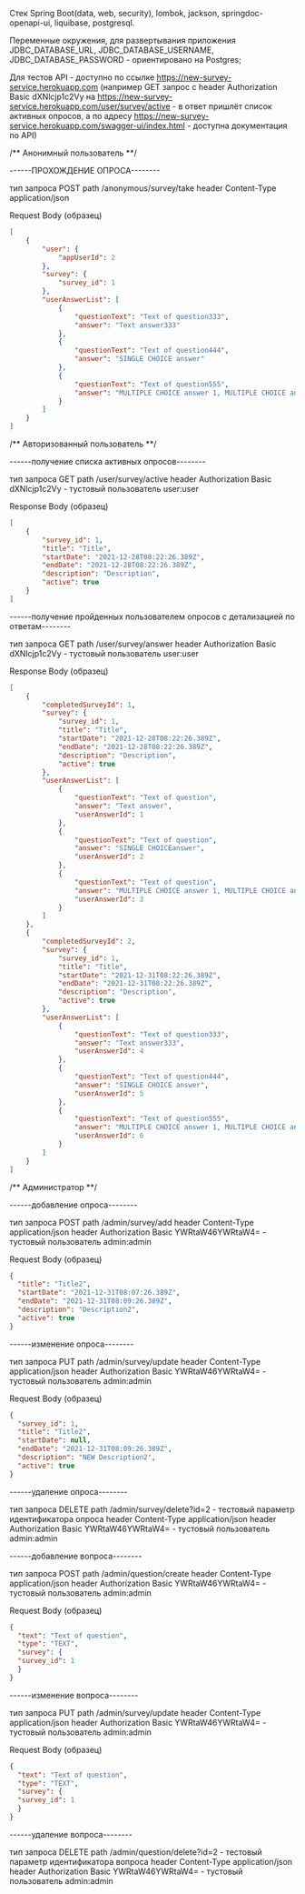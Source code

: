 
Стек Spring Boot(data, web, security), lombok, jackson, springdoc-openapi-ui, liquibase, postgresql.

Переменные окружения, для развертывания приложения JDBC_DATABASE_URL, JDBC_DATABASE_USERNAME, JDBC_DATABASE_PASSWORD - ориентировано на Postgres;

Для тестов API - доступно по ссылке https://new-survey-service.herokuapp.com
(например GET запрос c header Authorization Basic dXNlcjp1c2Vy на https://new-survey-service.herokuapp.com/user/survey/active - в ответ пришлёт список активных опросов, а по адресу https://new-survey-service.herokuapp.com/swagger-ui/index.html - доступна документация по API)


/** Анонимный пользователь **/

------ПРОХОЖДЕНИЕ ОПРОСА--------

тип запроса POST
path /anonymous/survey/take
header Content-Type application/json

Request Body (образец)

```json
[
    {
        "user": {
            "appUserId": 2
        },
        "survey": {
            "survey_id": 1
        },
        "userAnswerList": [
            {
                "questionText": "Text of question333",
                "answer": "Text answer333"
            },
            {
                "questionText": "Text of question444",
                "answer": "SINGLE CHOICE answer"
            },
            {
                "questionText": "Text of question555",
                "answer": "MULTIPLE CHOICE answer 1, MULTIPLE CHOICE answer 2"
            }
        ]
    }
]
```
/** Авторизованный пользователь **/

------получение списка активных опросов--------

тип запроса GET
path /user/survey/active
header Authorization Basic dXNlcjp1c2Vy - тустовый пользователь user:user

Response Body (образец)
```json
[
    {
        "survey_id": 1,
        "title": "Title",
        "startDate": "2021-12-28T08:22:26.389Z",
        "endDate": "2021-12-28T08:22:26.389Z",
        "description": "Description",
        "active": true
    }
]
```
------получение пройденных пользователем опросов с детализацией по ответам--------

тип запроса GET
path /user/survey/answer
header Authorization Basic dXNlcjp1c2Vy - тустовый пользователь user:user

Response Body (образец)
```json
[
    {
        "completedSurveyId": 1,
        "survey": {
            "survey_id": 1,
            "title": "Title",
            "startDate": "2021-12-28T08:22:26.389Z",
            "endDate": "2021-12-28T08:22:26.389Z",
            "description": "Description",
            "active": true
        },
        "userAnswerList": [
            {
                "questionText": "Text of question",
                "answer": "Text answer",
                "userAnswerId": 1
            },
            {
                "questionText": "Text of question",
                "answer": "SINGLE CHOICEanswer",
                "userAnswerId": 2
            },
            {
                "questionText": "Text of question",
                "answer": "MULTIPLE CHOICE answer 1, MULTIPLE CHOICE answer 2",
                "userAnswerId": 3
            }
        ]
    },
    {
        "completedSurveyId": 2,
        "survey": {
            "survey_id": 1,
            "title": "Title",
            "startDate": "2021-12-31T08:22:26.389Z",
            "endDate": "2021-12-31T08:22:26.389Z",
            "description": "Description",
            "active": true
        },
        "userAnswerList": [
            {
                "questionText": "Text of question333",
                "answer": "Text answer333",
                "userAnswerId": 4
            },
            {
                "questionText": "Text of question444",
                "answer": "SINGLE CHOICE answer",
                "userAnswerId": 5
            },
            {
                "questionText": "Text of question555",
                "answer": "MULTIPLE CHOICE answer 1, MULTIPLE CHOICE answer 2",
                "userAnswerId": 6
            }
        ]
    }
]
```

/** Администратор **/

------добавление опроса--------

тип запроса POST
path /admin/survey/add
header Content-Type application/json
header Authorization Basic YWRtaW46YWRtaW4= - тустовый пользователь admin:admin

Request Body (образец)
```json
{
  "title": "Title2",
  "startDate": "2021-12-31T08:07:26.389Z",
  "endDate": "2021-12-31T08:09:26.389Z",
  "description": "Description2",
  "active": true
}
```

------изменение опроса--------

тип запроса PUT
path /admin/survey/update
header Content-Type application/json
header Authorization Basic YWRtaW46YWRtaW4= - тустовый пользователь admin:admin

Request Body (образец)
```json
{
  "survey_id": 1,
  "title": "Title2",
  "startDate": null,
  "endDate": "2021-12-31T08:09:26.389Z",
  "description": "NEW Description2",
  "active": true
}
```


------удаление опроса--------

тип запроса DELETE
path /admin/survey/delete?id=2   - тестовый параметр идентификатора опроса
header Content-Type application/json
header Authorization Basic YWRtaW46YWRtaW4= - тустовый пользователь admin:admin


------добавление вопроса--------

тип запроса POST
path /admin/question/create
header Content-Type application/json
header Authorization Basic YWRtaW46YWRtaW4= - тустовый пользователь admin:admin

Request Body (образец)
```json
{
  "text": "Text of question",
  "type": "TEXT",
  "survey": {
  "survey_id": 1
  }
}
```

------изменение вопроса--------

тип запроса PUT
path /admin/survey/update
header Content-Type application/json
header Authorization Basic YWRtaW46YWRtaW4= - тустовый пользователь admin:admin

Request Body (образец)
```json
{
  "text": "Text of question",
  "type": "TEXT",
  "survey": {
  "survey_id": 1
  }
}
```
------удаление вопроса--------

тип запроса DELETE
path /admin/question/delete?id=2   - тестовый параметр идентификатора вопроса
header Content-Type application/json
header Authorization Basic YWRtaW46YWRtaW4= - тустовый пользователь admin:admin
